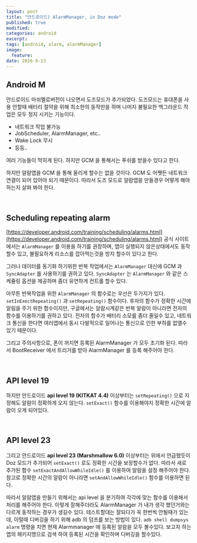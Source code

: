```yaml
---
layout: post
title: "안드로이드) AlarmManager, in Doz mode"
published: true
modified:
categories: android
excerpt:
tags: [android, alarm, alarmManager]
image:
  feature:
date: 2016-9-13
---
```


## Android M
안드로이드 마쉬멜로버전이 나오면서 도즈모드가 추가되었다. 도즈모드는 휴대폰을 사용 안할때 배터리 절약을 위해 최소한의 동작만을 하며 나머지 불필요한 백그라운드 작업은 모두 정지 시키는 기능이다. 
- 네트워크 작업 불가능
- JobScheduler, AlarmManager, etc..
- Wake Lock 무시
- 등등..


여러 기능들이 막히게 된다. 하지만 GCM 을 통해서는 푸쉬를 받을수 있다고 한다.

하지만 알람앱을 GCM 을 통해 울리게 할수는 없을 것이다. GCM 도 어쨋든 네트워크 연결이 되어 있어야 되기 때문이다. 따라서 도즈 모드로 알람앱을 만들경우 어떻게 해야 하는지 살펴 봐야 한다.

<br>

## Scheduling repeating alarm
[https://developer.android.com/training/scheduling/alarms.html](https://developer.android.com/training/scheduling/alarms.html)
공식 사이트에서는 `AlarmManager` 를 이용을 하기를 권장하며, 앱이 실행되지 않은상태에서도 동작할수 있고, 불필요하게 리소스를 잡아먹는것을 방지 할수이 있다고 한다.

그러나 데이터를 동기화 하기위한 반복 작업에서는 `AlarmManager` 대신에 GCM 과 `SyncAdapter` 를 사용하기를 권하고 있다. `SyncAdapter` 는 `AlarmManager` 와 같은 스케쥴링 옵션을 제공하며 좀더 유연하게 컨트롤 할수 있다. 

아무튼 반복작업을 위한 `AlarmManager` 의 함수로는 우선은 두가지가 있다. `setInExectRepeating()` 과 `setRepeating()` 함수이다. 후자의 함수가 정확한 시간에 알림을 주기 위한 함수이지만, 구글에서는 알람시계같은 반복 알람이 아니라면 전자의 함수를 이용하기를 권하고 있다. 전자의 함수가 배터리 소모를 좀더 줄일수 있고, 네트워크 통신을 한다면 여러앱에서 동시 다발적으로 일어나는 통신으로 인한 부하를 없앨수 있기 때문이다.

그리고 주의사항으로, 폰이 꺼지면 등록된 AlarmManager 가 모두 초기화 된다. 따라서 BootReceiver 에서 트리거를 받아 AlarmManager 를 등록 해주어야 한다.

<br>

## API level 19
하지만 안드로이드 **api level 19 (KITKAT 4.4)** 이상부터는 `setRepeating()` 으로 지정해도 알람이 정확하게 오지 않는다. `setExact()` 함수를 이용해야지 정확한 시간에 알람이 오게 되어있다. 

<br>

## API level 23
그리고 안드로이드 **api level 23 (Marshmallow 6.0)** 이상부터는 위에서 언급했듯이 Doz 모드가 추가되어 `setExact()` 로도 정확한 시간을 보장할수가 없다. 따라서 새로 추가된 함수 `setExactAndAllowWhileIdle()` 를 이용하여 알람을 설정 해주어야 한다. 참고로 정확한 시간의 알람이 아니라면 `setAndAllowWhileIdle()` 함수를 이용하면 된다.


따라서 알람앱을 만들기 위해서는 api level 을 분기하여 각각에 맞는 함수를 이용해서 처리를 해주어야 한다. 이렇게 잘해주더라도 AlarmManager 가 내가 생각 했던거와는 다르게 동작하는 경우가 생길수 있다. 테스트할대는 잘되다가 꼭 한번씩 안될때가 있는데, 이럴때 디버깅을 하기 위해 adb 의 덤프를 보는 방법이 있다.  `adb shell dumpsys alarm` 명령을 치면 현재 Alarmmanager 에 등록된 알람을 모두 볼수있다. 보고자 하는 앱의 패키지명으로 검색 하여 등록된 시간을 확인하며 디버깅을 할수있다. 




